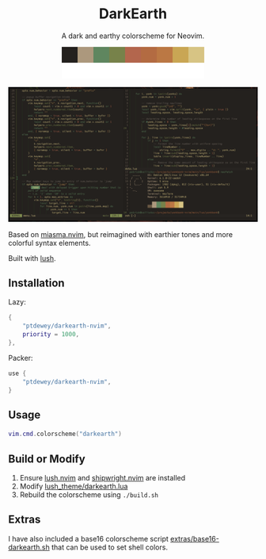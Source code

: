 <h1 align="center">DarkEarth</h1>

<p align="center">
    A dark and earthy colorscheme for Neovim.
</p>

<p align="center">
    <img src="assets/color_bar.png" alt="DarkEarth palette"/>
</p>

<p align="center">
    <img src="assets/screenshot-0.png" alt="DarkEarth theme in neovim"/>
</p>

Based on [miasma.nvim](https://github.com/xero/miasma.nvim), but reimagined with earthier tones and more colorful syntax elements.

Built with [lush](https://github.com/rktjmp/lush.nvim).


## Installation

Lazy:
```lua
{
    "ptdewey/darkearth-nvim",
    priority = 1000,
},
```

Packer:
```lua
use {
    "ptdewey/darkearth-nvim",
}
```

## Usage

```lua
vim.cmd.colorscheme("darkearth")
```

## Build or Modify

1. Ensure [lush.nvim](https://github.com/rktjmp/lush.nvim) and [shipwright.nvim](https://github.com/rktjmp/shipwright.nvim) are installed
2. Modify [lush_theme/darkearth.lua](lush_theme/darkearth.lua)
3. Rebuild the colorscheme using `./build.sh`


## Extras

I have also included a base16 colorscheme script [extras/base16-darkearth.sh](extras/base16-darkearth.sh) that can be used to set shell colors.
